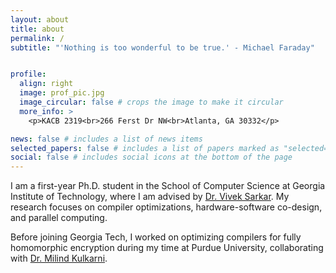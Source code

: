 ```yaml
---
layout: about
title: about
permalink: /
subtitle: "'Nothing is too wonderful to be true.' - Michael Faraday"


profile:
  align: right
  image: prof_pic.jpg
  image_circular: false # crops the image to make it circular
  more_info: >
    <p>KACB 2319<br>266 Ferst Dr NW<br>Atlanta, GA 30332</p>

news: false # includes a list of news items
selected_papers: false # includes a list of papers marked as "selected={true}"
social: false # includes social icons at the bottom of the page
---
```


I am a first-year Ph.D. student in the School of Computer Science at Georgia Institute of Technology, where I am advised by [Dr. Vivek Sarkar](https://vsarkar.cc.gatech.edu). My research focuses on compiler optimizations, hardware-software co-design, and parallel computing. 

Before joining Georgia Tech, I worked on optimizing compilers for fully homomorphic encryption during my time at Purdue University, collaborating with [Dr. Milind Kulkarni](https://engineering.purdue.edu/~milind/).
